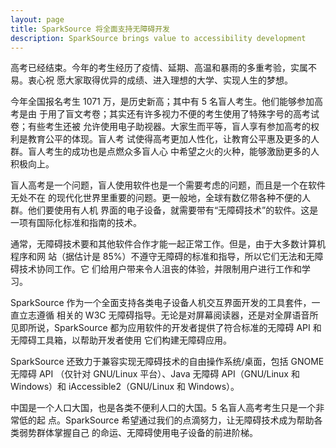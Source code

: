 ```yaml
---
layout: page
title: SparkSource 将全面支持无障碍开发
description: SparkSource brings value to accessibility development
---
```



高考已经结束。今年的考生经历了疫情、延期、高温和暴雨的多重考验，实属不易。衷心祝
愿大家取得优异的成绩、进入理想的大学、实现人生的梦想。

今年全国报名考生 1071 万，是历史新高；其中有 5 名盲人考生。他们能够参加高考是由
于用了盲文考卷；其实还有许多视力不便的考生使用了特殊字号的高考试卷；有些考生还被
允许使用电子助视器。大家生而平等，盲人享有参加高考的权利是教育公平的体现。盲人考
试使得高考更加人性化，让教育公平惠及更多的人群。盲人考生的成功也是点燃众多盲人心
中希望之火的火种，能够激励更多的人积极向上。

盲人高考是一个问题，盲人使用软件也是一个需要考虑的问题，而且是一个在软件无处不在
的现代化世界里重要的问题。更一般地，全球有数亿带各种不便的人群。他们要使用有人机
界面的电子设备，就需要带有“无障碍技术”的软件。这是一项有国际化标准和指南的技术。

通常，无障碍技术要和其他软件合作才能一起正常工作。但是，由于大多数计算机程序和网
站（据估计是 85%）不遵守无障碍的标准和指导，所以它们无法和无障碍技术协同工作。它
们给用户带来令人沮丧的体验，并限制用户进行工作和学习。

SparkSource 作为一个全面支持各类电子设备人机交互界面开发的工具套件，一直立志遵循
相关的 W3C 无障碍指导。无论是对屏幕阅读器，还是对全屏语音所见即所说，SparkSource
都为应用软件的开发者提供了符合标准的无障碍 API 和无障碍工具箱，以帮助开发者使用
它们构建无障碍应用。

SparkSource 还致力于兼容实现无障碍技术的自由操作系统/桌面，包括 GNOME 无障碍 API
（仅针对 GNU/Linux 平台）、Java 无障碍 API（GNU/Linux 和 Windows）和
iAccessible2（GNU/Linux 和 Windows）。

中国是一个人口大国，也是各类不便利人口的大国。5 名盲人高考考生只是一个非常低的起
点。SparkSource 希望通过我们的点滴努力，让无障碍技术成为帮助各类弱势群体掌握自己
的命运、无障碍使用电子设备的前进阶梯。
